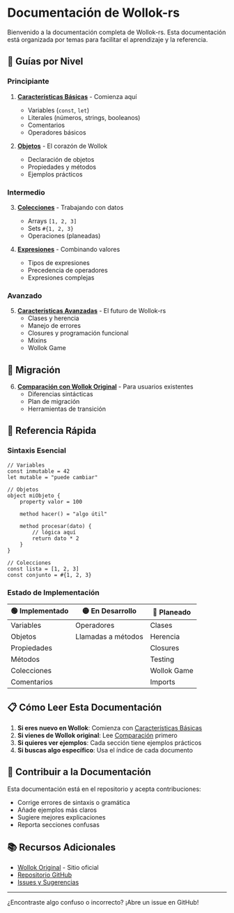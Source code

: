# Documentación de Wollok-rs

Bienvenido a la documentación completa de Wollok-rs. Esta documentación está organizada por temas para facilitar el aprendizaje y la referencia.

## 📖 Guías por Nivel

### Principiante
1. **[Características Básicas](basics.md)** - Comienza aquí
   - Variables (`const`, `let`)
   - Literales (números, strings, booleanos)
   - Comentarios
   - Operadores básicos

2. **[Objetos](objects.md)** - El corazón de Wollok
   - Declaración de objetos
   - Propiedades y métodos
   - Ejemplos prácticos

### Intermedio
3. **[Colecciones](collections.md)** - Trabajando con datos
   - Arrays `[1, 2, 3]`
   - Sets `#{1, 2, 3}`
   - Operaciones (planeadas)

4. **[Expresiones](expressions.md)** - Combinando valores
   - Tipos de expresiones
   - Precedencia de operadores
   - Expresiones complejas

### Avanzado
5. **[Características Avanzadas](advanced.md)** - El futuro de Wollok-rs
   - Clases y herencia
   - Manejo de errores
   - Closures y programación funcional
   - Mixins
   - Wollok Game

## 🔄 Migración

6. **[Comparación con Wollok Original](comparison.md)** - Para usuarios existentes
   - Diferencias sintácticas
   - Plan de migración
   - Herramientas de transición

## 🎯 Referencia Rápida

### Sintaxis Esencial

```wollok
// Variables
const inmutable = 42
let mutable = "puede cambiar"

// Objetos
object miObjeto {
    property valor = 100
    
    method hacer() = "algo útil"
    
    method procesar(dato) {
        // lógica aquí
        return dato * 2
    }
}

// Colecciones
const lista = [1, 2, 3]
const conjunto = #{1, 2, 3}
```

### Estado de Implementación

| 🟢 Implementado | 🟡 En Desarrollo | 🔴 Planeado |
|-----------------|------------------|-------------|
| Variables | Operadores | Clases |
| Objetos | Llamadas a métodos | Herencia |
| Propiedades | | Closures |
| Métodos | | Testing |
| Colecciones | | Wollok Game |
| Comentarios | | Imports |

## 📋 Cómo Leer Esta Documentación

1. **Si eres nuevo en Wollok**: Comienza con [Características Básicas](basics.md)
2. **Si vienes de Wollok original**: Lee [Comparación](comparison.md) primero
3. **Si quieres ver ejemplos**: Cada sección tiene ejemplos prácticos
4. **Si buscas algo específico**: Usa el índice de cada documento

## 🤝 Contribuir a la Documentación

Esta documentación está en el repositorio y acepta contribuciones:

- Corrige errores de sintaxis o gramática
- Añade ejemplos más claros
- Sugiere mejores explicaciones
- Reporta secciones confusas

## 📚 Recursos Adicionales

- [Wollok Original](https://www.wollok.org/) - Sitio oficial
- [Repositorio GitHub](https://github.com/romancitodev/wollok-rs)
- [Issues y Sugerencias](https://github.com/romancitodev/wollok-rs/issues)

---

¿Encontraste algo confuso o incorrecto? ¡Abre un issue en GitHub!
